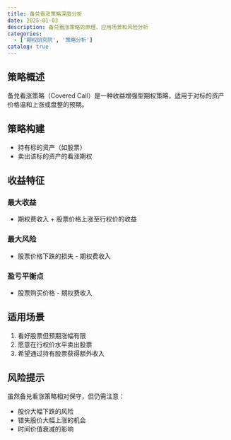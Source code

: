 ```yaml
---
title: 备兑看涨策略深度分析
date: 2025-01-03
description: 备兑看涨策略的原理、应用场景和风险分析
categories:
  - ['期权研究院', '策略分析']
catalog: true
---
```


## 策略概述

备兑看涨策略（Covered Call）是一种收益增强型期权策略，适用于对标的资产价格温和上涨或盘整的预期。

## 策略构建

- 持有标的资产（如股票）
- 卖出该标的资产的看涨期权

## 收益特征

### 最大收益

- 期权费收入 + 股票价格上涨至行权价的收益

### 最大风险

- 股票价格下跌的损失 - 期权费收入

### 盈亏平衡点

- 股票购买价格 - 期权费收入

## 适用场景

1. 看好股票但预期涨幅有限
2. 愿意在行权价水平卖出股票
3. 希望通过持有股票获得额外收入

## 风险提示

虽然备兑看涨策略相对保守，但仍需注意：

- 股价大幅下跌的风险
- 错失股价大幅上涨的机会
- 时间价值衰减的影响
